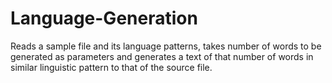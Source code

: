 # Language-Generation
Reads a sample file and its language patterns, takes number of words to be generated as parameters and generates a text of that number of words in similar linguistic pattern to that of the source file.
